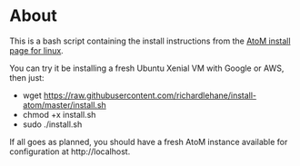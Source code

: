 # About

This is a bash script containing the install instructions from the [AtoM install page for linux](https://www.accesstomemory.org/en/docs/2.4/admin-manual/installation/linux/ubuntu-xenial/).

You can try it be installing a fresh Ubuntu Xenial VM with Google or AWS, then just:

- wget https://raw.githubusercontent.com/richardlehane/install-atom/master/install.sh
- chmod +x install.sh
- sudo ./install.sh

If all goes as planned, you should have a fresh AtoM instance available for configuration at http://localhost.